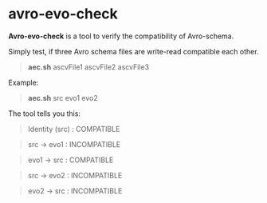 # avro-evo-check
__Avro-evo-check__ is a tool to verify the compatibility of Avro-schema.

Simply test, if three Avro schema files are write-read compatible each other.

> __aec.sh__ ascvFile1 ascvFile2 ascvFile3

Example:
> __aec.sh__ src evo1 evo2

The tool tells you this:

> Identity (src) : COMPATIBLE

> src  -> evo1 : INCOMPATIBLE

> evo1 -> src  : COMPATIBLE

> src  -> evo2 : INCOMPATIBLE

> evo2 -> src  : INCOMPATIBLE
